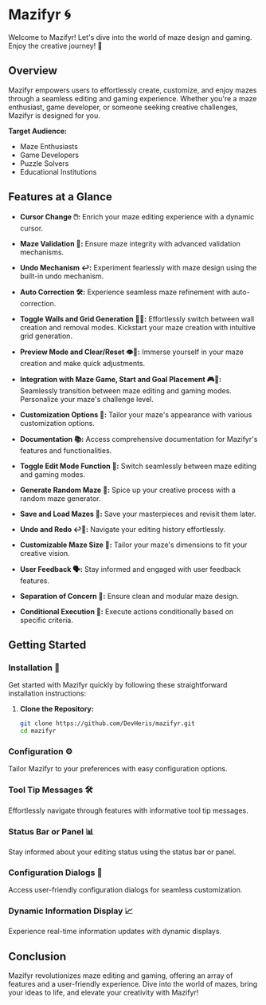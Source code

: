 # Mazifyr 🌀

Welcome to Mazifyr! Let's dive into the world of maze design and gaming. Enjoy the creative journey! 🚀

## Overview

Mazifyr empowers users to effortlessly create, customize, and enjoy mazes through a seamless editing and gaming experience. Whether you're a maze enthusiast, game developer, or someone seeking creative challenges, Mazifyr is designed for you.

**Target Audience:**
- Maze Enthusiasts
- Game Developers
- Puzzle Solvers
- Educational Institutions

## Features at a Glance

- **Cursor Change 🖱️:** Enrich your maze editing experience with a dynamic cursor.
  
- **Maze Validation 🚫:** Ensure maze integrity with advanced validation mechanisms.

- **Undo Mechanism ↩️:** Experiment fearlessly with maze design using the built-in undo mechanism.

- **Auto Correction 🛠️:** Experience seamless maze refinement with auto-correction.

- **Toggle Walls and Grid Generation 🧱📐:** Effortlessly switch between wall creation and removal modes. Kickstart your maze creation with intuitive grid generation.

- **Preview Mode and Clear/Reset 👁️🔄:** Immerse yourself in your maze creation and make quick adjustments.

- **Integration with Maze Game, Start and Goal Placement 🎮🚦:** Seamlessly transition between maze editing and gaming modes. Personalize your maze's challenge level.

- **Customization Options 🎨:** Tailor your maze's appearance with various customization options.

- **Documentation 📚:** Access comprehensive documentation for Mazifyr's features and functionalities.

- **Toggle Edit Mode Function 🔄:** Switch seamlessly between maze editing and gaming modes.

- **Generate Random Maze 🎲:** Spice up your creative process with a random maze generator.

- **Save and Load Mazes 💾:** Save your masterpieces and revisit them later.

- **Undo and Redo ↩️🔁:** Navigate your editing history effortlessly.

- **Customizable Maze Size 📏:** Tailor your maze's dimensions to fit your creative vision.

- **User Feedback 🗣️:** Stay informed and engaged with user feedback features.

- **Separation of Concern 🚧:** Ensure clean and modular maze design.

- **Conditional Execution 🔄:** Execute actions conditionally based on specific criteria.

## Getting Started

### Installation 🚀

Get started with Mazifyr quickly by following these straightforward installation instructions:

1. **Clone the Repository:**
   ```bash
   git clone https://github.com/DevHeris/mazifyr.git
   cd mazifyr

### Configuration ⚙️

Tailor Mazifyr to your preferences with easy configuration options.

### Tool Tip Messages 🛠️

Effortlessly navigate through features with informative tool tip messages.

### Status Bar or Panel 📊

Stay informed about your editing status using the status bar or panel.

### Configuration Dialogs 📑

Access user-friendly configuration dialogs for seamless customization.

### Dynamic Information Display 📈

Experience real-time information updates with dynamic displays.

## Conclusion

Mazifyr revolutionizes maze editing and gaming, offering an array of features and a user-friendly experience. Dive into the world of mazes, bring your ideas to life, and elevate your creativity with Mazifyr!
